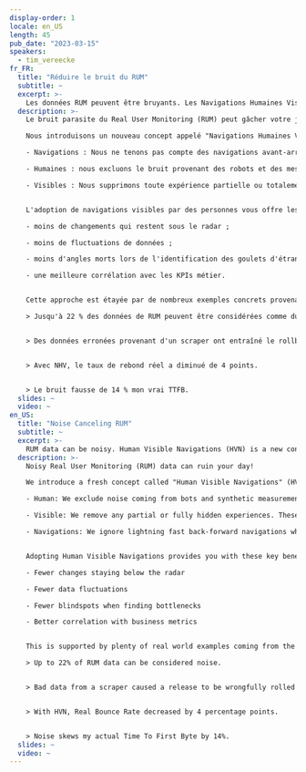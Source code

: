 ```yaml
---
display-order: 1
locale: en_US
length: 45
pub_date: "2023-03-15"
speakers:
  - tim_vereecke
fr_FR:
  title: "Réduire le bruit du RUM"
  subtitle: ~
  excerpt: >-
    Les données RUM peuvent être bruyants. Les Navigations Humaines Visibles (HVN) sont un nouveau concept qui s'attaque à ce risque !
  description: >-
    Le bruit parasite du Real User Monitoring (RUM) peut gâcher votre journée !

    Nous introduisons un nouveau concept appelé "Navigations Humaines Visibles" (NVH) pour faire face à ce risque ; nous nous concentrons sur les expériences qui vous intéressent réellement lorsque vous parlez de la vitesse de nos sites :

    - Navigations : Nous ne tenons pas compte des navigations avant-arrière très rapides, qui offrent généralement peu de possibilités d'optimisation.

    - Humaines : nous excluons le bruit provenant des robots et des mesures synthétiques.

    - Visibles : Nous supprimons toute expérience partielle ou totalement cachée. Celles-ci ont tendance à être très lentes, mais les utilisateurs ne perçoivent pas cette lenteur.


    L'adoption de navigations visibles par des personnes vous offre les avantages suivants :

    - moins de changements qui restent sous le radar ;

    - moins de fluctuations de données ;

    - moins d'angles morts lors de l'identification des goulets d'étranglement ;

    - une meilleure corrélation avec les KPIs métier.


    Cette approche est étayée par de nombreux exemples concrets provenant du plus grand site de modélisation au monde (6 millions de visites par mois), combinés à des données agrégées provenant du tout nouveau site rumarchive.com. 

    > Jusqu'à 22 % des données de RUM peuvent être considérées comme du bruit.


    > Des données erronées provenant d'un scraper ont entraîné le rollback d'une livraison à tort.


    > Avec NHV, le taux de rebond réel a diminué de 4 points.


    > Le bruit fausse de 14 % mon vrai TTFB.
  slides: ~
  video: ~
en_US:
  title: "Noise Canceling RUM"
  subtitle: ~
  excerpt: >-
    RUM data can be noisy. Human Visible Navigations (HVN) is a new concept to tackle this risk!
  description: >-
    Noisy Real User Monitoring (RUM) data can ruin your day!

    We introduce a fresh concept called "Human Visible Navigations" (HVN) to tackle this risk; we focus on the experiences you actually care about when talking about the speed of our sites:

    - Human: We exclude noise coming from bots and synthetic measurements.

    - Visible: We remove any partial or fully hidden experiences. These tend to be very slow but users don’t see this slowness.

    - Navigations: We ignore lightning fast back-forward navigations which usually have few optimisation opportunities.


    Adopting Human Visible Navigations provides you with these key benefits:

    - Fewer changes staying below the radar

    - Fewer data fluctuations

    - Fewer blindspots when finding bottlenecks

    - Better correlation with business metrics


    This is supported by plenty of real world examples coming from the world's largest scale modeling site (6M Monthly visits) in combination with aggregated data from the brand new rumarchive.com 

    > Up to 22% of RUM data can be considered noise.


    > Bad data from a scraper caused a release to be wrongfully rolled back.


    > With HVN, Real Bounce Rate decreased by 4 percentage points.


    > Noise skews my actual Time To First Byte by 14%.
  slides: ~
  video: ~
---
```

